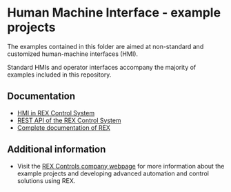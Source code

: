 Human Machine Interface - example projects
==========================================

The examples contained in this folder are aimed at non-standard and customized
human-machine interfaces (HMI). 

Standard HMIs and operator interfaces accompany the majority of examples 
included in this repository. 

## Documentation ##

- [HMI in REX Control System](https://www.rexcontrols.com/media/2.50.4/doc/ENGLISH/MANUALS/RexHMI/RexHMI_ENG.html)
- [REST API of the REX Control System](https://www.rexcontrols.com/media/2.50.4/doc/ENGLISH/MANUALS/RexRestApi/RexRestApi_ENG.html)
- [Complete documentation of REX](http://www.rexcontrols.com/documentation-and-support)

## Additional information ##

- Visit the [REX Controls company webpage](http://www.rexcontrols.com) 
for more information about the example projects and developing advanced 
automation and control solutions using REX.